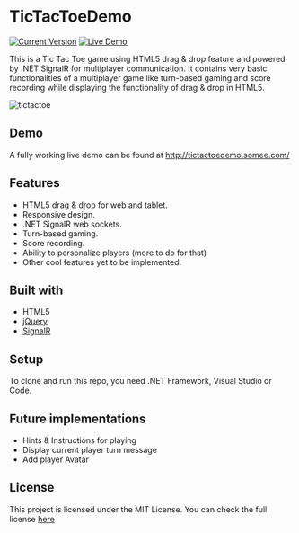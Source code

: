 # TicTacToeDemo

[![Current Version](https://img.shields.io/badge/version-1.1.0-green.svg)](https://github.com/samizan/TicTacToeDemo) [![Live Demo](https://img.shields.io/badge/demo-online-green.svg)](http://tictactoedemo.azurewebsites.net/) 

This is a Tic Tac Toe game using HTML5 drag & drop feature and powered by .NET SignalR for multiplayer communication. It contains very basic functionalities of a multiplayer game like turn-based gaming and score recording while displaying the functionality of drag & drop in HTML5.

![tictactoe](https://cloud.githubusercontent.com/assets/7382719/25563392/52df767e-2da4-11e7-80b5-c2299d392e33.png)


## Demo

A fully working live demo can be found at http://tictactoedemo.somee.com/


## Features

* HTML5 drag & drop for web and tablet.
* Responsive design.
* .NET SignalR web sockets.
* Turn-based gaming.
* Score recording.
* Ability to personalize players (more to do for that)
* Other cool features yet to be implemented.

## Built with

* HTML5
* [jQuery](https://jquery.com/)
* [SignalR](https://www.asp.net/signalr)

## Setup

To clone and run this repo, you need .NET Framework, Visual Studio or Code.

## Future implementations

* Hints & Instructions for playing
* Display current player turn message
* Add player Avatar

## License

This project is licensed under the MIT License. You can check the full license [here](https://github.com/samizan/TicTacToeDemo/blob/master/LICENSE)

